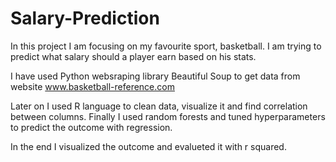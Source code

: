# Salary-Prediction

In this project I am focusing on my favourite sport, basketball.
I am trying to predict what salary should a player earn based on his stats.

I have used Python websraping library Beautiful Soup to get data from website www.basketball-reference.com

Later on I used R language to clean data, visualize it and find correlation between columns.
Finally I used random forests and tuned hyperparameters to predict the outcome with regression.

In the end I visualized the outcome and evalueted it with r squared.
